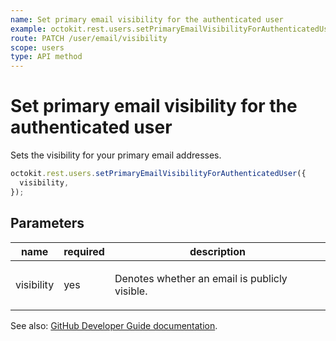 ```yaml
---
name: Set primary email visibility for the authenticated user
example: octokit.rest.users.setPrimaryEmailVisibilityForAuthenticatedUser({ visibility })
route: PATCH /user/email/visibility
scope: users
type: API method
---
```


# Set primary email visibility for the authenticated user

Sets the visibility for your primary email addresses.

```js
octokit.rest.users.setPrimaryEmailVisibilityForAuthenticatedUser({
  visibility,
});
```

## Parameters

<table>
  <thead>
    <tr>
      <th>name</th>
      <th>required</th>
      <th>description</th>
    </tr>
  </thead>
  <tbody>
    <tr><td>visibility</td><td>yes</td><td>

Denotes whether an email is publicly visible.

</td></tr>
  </tbody>
</table>

See also: [GitHub Developer Guide documentation](https://docs.github.com/rest/users/emails#set-primary-email-visibility-for-the-authenticated-user).

